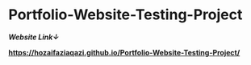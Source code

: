 # Portfolio-Website-Testing-Project
__*Website Link↓*__   
    
__https://hozaifaziaqazi.github.io/Portfolio-Website-Testing-Project/__
